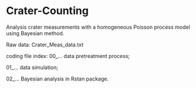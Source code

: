 # Crater-Counting

Analysis crater measurements with a homogeneous Poisson process model using Bayesian method.

Raw data: Crater_Meas_data.txt

coding file index:
00_... data pretreatment process;

01_... data simulation;

02_... Bayesian analysis in Rstan package.
